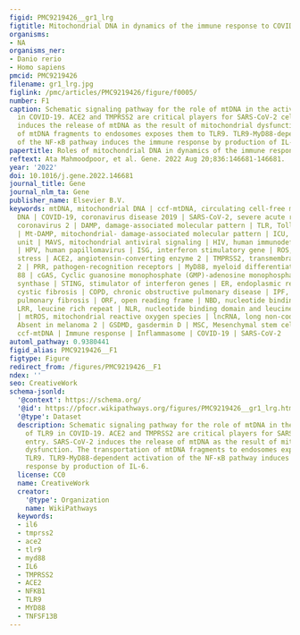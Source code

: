 ```yaml
---
figid: PMC9219426__gr1_lrg
figtitle: Mitochondrial DNA in dynamics of the immune response to COVID-19
organisms:
- NA
organisms_ner:
- Danio rerio
- Homo sapiens
pmcid: PMC9219426
filename: gr1_lrg.jpg
figlink: /pmc/articles/PMC9219426/figure/f0005/
number: F1
caption: Schematic signaling pathway for the role of mtDNA in the activation of TLR9
  in COVID-19. ACE2 and TMPRSS2 are critical players for SARS-CoV-2 cell entry. SARS-CoV-2
  induces the release of mtDNA as the result of mitochondrial dysfunction. The transportation
  of mtDNA fragments to endosomes exposes them to TLR9. TLR9-MyD88-dependent activation
  of the NF-κB pathway induces the immune response by production of IL-6.
papertitle: Roles of mitochondrial DNA in dynamics of the immune response to COVID-19.
reftext: Ata Mahmoodpoor, et al. Gene. 2022 Aug 20;836:146681-146681.
year: '2022'
doi: 10.1016/j.gene.2022.146681
journal_title: Gene
journal_nlm_ta: Gene
publisher_name: Elsevier B.V.
keywords: mtDNA, mitochondrial DNA | ccf-mtDNA, circulating cell-free mitochondrial
  DNA | COVID-19, coronavirus disease 2019 | SARS-CoV-2, severe acute respiratory
  coronavirus 2 | DAMP, damage-associated molecular pattern | TLR, Toll-like receptor
  | Mt-DAMP, mitochondrial- damage-associated molecular pattern | ICU, intensive care
  unit | MAVS, mitochondrial antiviral signaling | HIV, human immunodeficiency virus
  | HPV, human papillomavirus | ISG, interferon stimulatory gene | ROS, reactive oxidative
  stress | ACE2, angiotensin-converting enzyme 2 | TMPRSS2, transmembrane serine protease
  2 | PRR, pathogen-recognition receptors | MyD88, myeloid differentiation factor
  88 | cGAS, Cyclic guanosine monophosphate (GMP)-adenosine monophosphate (AMP) (cGAMP)
  synthase | STING, stimulator of interferon genes | ER, endoplasmic reticulum | CF,
  cystic fibrosis | COPD, chronic obstructive pulmonary disease | IPF, idiopathic
  pulmonary fibrosis | ORF, open reading frame | NBD, nucleotide binding domain |
  LRR, leucine rich repeat | NLR, nucleotide binding domain and leucine rich repeat
  | mtROS, mitochondrial reactive oxygen species | lncRNA, long non-coding RNA | AIM2,
  Absent in melanoma 2 | GSDMD, gasdermin D | MSC, Mesenchymal stem cell | mtDNA |
  ccf-mtDNA | Immune response | Inflammasome | COVID-19 | SARS-CoV-2
automl_pathway: 0.9380441
figid_alias: PMC9219426__F1
figtype: Figure
redirect_from: /figures/PMC9219426__F1
ndex: ''
seo: CreativeWork
schema-jsonld:
  '@context': https://schema.org/
  '@id': https://pfocr.wikipathways.org/figures/PMC9219426__gr1_lrg.html
  '@type': Dataset
  description: Schematic signaling pathway for the role of mtDNA in the activation
    of TLR9 in COVID-19. ACE2 and TMPRSS2 are critical players for SARS-CoV-2 cell
    entry. SARS-CoV-2 induces the release of mtDNA as the result of mitochondrial
    dysfunction. The transportation of mtDNA fragments to endosomes exposes them to
    TLR9. TLR9-MyD88-dependent activation of the NF-κB pathway induces the immune
    response by production of IL-6.
  license: CC0
  name: CreativeWork
  creator:
    '@type': Organization
    name: WikiPathways
  keywords:
  - il6
  - tmprss2
  - ace2
  - tlr9
  - myd88
  - IL6
  - TMPRSS2
  - ACE2
  - NFKB1
  - TLR9
  - MYD88
  - TNFSF13B
---
```

